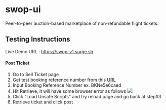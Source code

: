 # swop-ui

Peer-to-peer auction-based marketplace of non-refundable flight tickets.

## Testing Instructions

Live Demo URL : https://swop-v1.surge.sh
#### Post Ticket

1. Go to Sell Ticket page
2. Get test booking reference number from this [URL](http://68.183.204.206:3000/testBookings)
3. Input Booking Reference Number ex. BKNe5e6caed
4. Hit Retrieve, it will have some browser error as follows
![](https://user-images.githubusercontent.com/47552061/63203590-80b03080-c05e-11e9-8828-58d72ee7684e.png)
5. Click "Load Unsafe Scripts" and try reload page and go back at step#3
6. Retrieve ticket and click post

